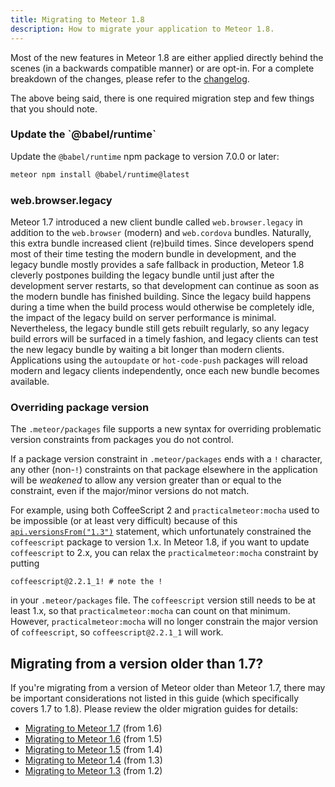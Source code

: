 ```yaml
---
title: Migrating to Meteor 1.8
description: How to migrate your application to Meteor 1.8.
---
```


Most of the new features in Meteor 1.8 are either applied directly behind the scenes (in a backwards compatible manner) or are opt-in. For a complete breakdown of the changes, please refer to the [changelog](http://docs.meteor.com/changelog.html).

The above being said, there is one required migration step and few things that you should note.

<h3 id="babel-update">Update the `@babel/runtime`</h3>

Update the `@babel/runtime` npm package to version 7.0.0 or later:

```sh
meteor npm install @babel/runtime@latest
```

<h3 id="legacy-bundle">web.browser.legacy</h3>

Meteor 1.7 introduced a new client bundle called `web.browser.legacy` in
addition to the `web.browser` (modern) and `web.cordova` bundles.
Naturally, this extra bundle increased client (re)build times. Since
developers spend most of their time testing the modern bundle in
development, and the legacy bundle mostly provides a safe fallback in
production, Meteor 1.8 cleverly postpones building the legacy bundle
until just after the development server restarts, so that development
can continue as soon as the modern bundle has finished building. Since
the legacy build happens during a time when the build process would
otherwise be completely idle, the impact of the legacy build on server
performance is minimal. Nevertheless, the legacy bundle still gets
rebuilt regularly, so any legacy build errors will be surfaced in a
timely fashion, and legacy clients can test the new legacy bundle by
waiting a bit longer than modern clients. Applications using the
`autoupdate` or `hot-code-push` packages will reload modern and legacy
clients independently, once each new bundle becomes available.

<h3 id="forced-package-version">Overriding package version</h3>

The `.meteor/packages` file supports a new syntax for overriding
problematic version constraints from packages you do not control.

If a package version constraint in `.meteor/packages` ends with a `!`
character, any other (non-`!`) constraints on that package elsewhere in
the application will be _weakened_ to allow any version greater than or
equal to the constraint, even if the major/minor versions do not match.

For example, using both CoffeeScript 2 and `practicalmeteor:mocha` used
to be impossible (or at least very difficult) because of this
[`api.versionsFrom("1.3")`](https://github.com/practicalmeteor/meteor-mocha/blob/3a2658070a920f8846df48bb8d8c7b678b8c6870/package.js#L28)
statement, which unfortunately constrained the `coffeescript` package to
version 1.x. In Meteor 1.8, if you want to update `coffeescript` to
2.x, you can relax the `practicalmeteor:mocha` constraint by putting
  ```
  coffeescript@2.2.1_1! # note the !
  ```
in your `.meteor/packages` file. The `coffeescript` version still needs
to be at least 1.x, so that `practicalmeteor:mocha` can count on that
minimum. However, `practicalmeteor:mocha` will no longer constrain the
major version of `coffeescript`, so `coffeescript@2.2.1_1` will work.

<h2 id="older-versions">Migrating from a version older than 1.7?</h2>

If you're migrating from a version of Meteor older than Meteor 1.7, there may be important considerations not listed in this guide (which specifically covers 1.7 to 1.8). Please review the older migration guides for details:

* [Migrating to Meteor 1.7](1.7-migration.html) (from 1.6)
* [Migrating to Meteor 1.6](1.6-migration.html) (from 1.5)
* [Migrating to Meteor 1.5](1.5-migration.html) (from 1.4)
* [Migrating to Meteor 1.4](1.4-migration.html) (from 1.3)
* [Migrating to Meteor 1.3](1.3-migration.html) (from 1.2)
